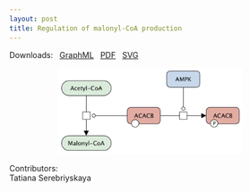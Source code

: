 ```yaml
---
layout: post
title: Regulation of malonyl-CoA production
---
```


Downloads: &nbsp; 
[GraphML](../downloads/F013-malonyl-CoA.graphml) &nbsp;
[PDF](../downloads/F013-malonyl-CoA.pdf) &nbsp; 
[SVG](../downloads/F013-malonyl-CoA.svg) &nbsp;
<p align="middle"><a href="/malonyl-CoA/"><img id="image" src="/downloads/F013-malonyl-CoA.png" width="330"/></a></p>

Contributors:  
Tatiana Serebriyskaya

